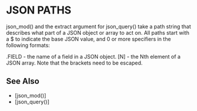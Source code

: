 # JSON PATHS

  json_mod() and the extract argument for json_query() take a path string that describes what part of a JSON object or array to act on. All paths start with a $ to indicate the base JSON value, and 0 or more specifiers in the following formats:

  .FIELD - the name of a field in a JSON object.
  [N]    - the Nth element of a JSON array. Note that the brackets need to be escaped.


## See Also
- [json_mod()]
- [json_query()]

